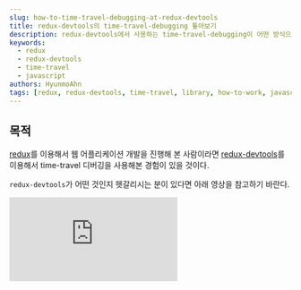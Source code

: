 ```yaml
---
slug: how-to-time-travel-debugging-at-redux-devtools
title: redux-devtools의 time-travel-debugging 톺아보기
description: redux-devtools에서 사용하는 time-travel-debugging이 어떤 방식으로 동작하는지 확인해보는 시간을 가진다. 
keywords:
  - redux
  - redux-devtools
  - time-travel
  - javascript
authors: HyunmoAhn
tags: [redux, redux-devtools, time-travel, library, how-to-work, javascript, web, blog]
---
```


## 목적
[redux](https://redux.js.org/)를 이용해서 웹 어플리케이션 개발을 진행해 본 사람이라면 [redux-devtools](https://github.com/zalmoxisus/redux-devtools-extension)를 이용해서 time-travel 디버깅을 사용해본 경험이 있을 것이다.

`redux-devtools`가 어떤 것인지 헷갈리시는 분이 있다면 아래 영상을 참고하기 바란다.
<iframe style={{ width: "100%", height: "315px" }} src="https://www.youtube.com/embed/VbPgAf3FUU8" title="YouTube video player" frameBorder="0" allow="accelerometer; autoplay; clipboard-write; encrypted-media; gyroscope; picture-in-picture" allowFullScreen />

만약 `redux-devtools`를 사용해 본 경험이 없다면 이번 article을 이해하기 어려울 수 있다.

`redux-devtools`는 redux를 사용한 web application의 redux정보(action, reducer, state)를 **기록**하고, 특정 시점의 reducer로 **rollback**하고, 특정 action을 **없었던 일**로 할 수 있다.
하지만, `redux-devtools`를 사용하지 않고 web application 내부에 비슷한 동작을 구현을 하려 한다면 간단한 일이 아니다. 
예를들어, A버튼을 눌렀을 때 이제껏 발생시켰던 action을 없었던 일로 한다거나, Submit버튼을 누르기 전 이탈 한다면 해당 페이지에서 발생시켰던 모든 action을 rollback한다거나 하는 로직말이다.

`redux-devtools`는 버튼으로 손쉽게 제공하는 동작을 직접 로직을 구현한다고 하면 방법을 모르겠다. `redux-devtools`는 어떻게 이러한 일들을 가능하게 할까?

이 article에서는 
- `redux-devtools` 에서 호출되는 action과 reducer를 **logging**하는 방법.
- `redux-devtools` 에서 특정 action이 dispatch 된 시점으로 **jump**하는 방법.
- `redux-devtools` 에서 특정 action이 동작하지 않은 것 처럼 **skip**시키는 방법.  

에 대해서 확인해 볼 것 이다.

:::info 사전지식
- [redux-devtools](https://github.com/zalmoxisus/redux-devtools-extension) 사용 경험
- [redux](https://redux.js.org/) enhancer에 대한 지식
:::
:::caution Caution
- 이 문서는 `browser extension`에 대한 내용은 다루지 않습니다. <br/>
- `redux-devtools`의 core에 대해서 다루고 있으며 `browser extension`에 대한 지식이 없어도 이해가 가능합니다. <br/>
- `redux-devtools-extensions`와 관련하여 `browser extension`에 대한 내용을 원하는 분들은 이 글에서 다루는 내용과 맞지 않을 수 있습니다. 
:::

<!--truncate-->

## redux-devtools는 어떻게 웹 어플리케이션과 연결이 될까?
우리는 어떻게 redux-devtools가 web application에 영향을 줄 수 있는지 알아야한다. <br />
먼저 `redux-devtools`를 사용하기 위한 가이드를 확인해보자.

### 기본 적용
redux-devtools를 chrome extension으로 적용하는 방법은 다음과 같다. ([docs](https://github.com/zalmoxisus/redux-devtools-extension#11-basic-store))
```tsx
 const store = createStore(
   reducer, /* preloadedState, */
+  window.__REDUX_DEVTOOLS_EXTENSION__ && window.__REDUX_DEVTOOLS_EXTENSION__()
 );
```
`redux store`를 생성할 때 `enhancer` 위치에 `window.__REDUX_DEVTOOLS_EXTENSION__`를 넣어준다. `redux store`의 `enhancer`를 이용한다는 것을 알 수 있지만, `window.__REDUX_DEVTOOLS_EXTENSION__`가 어디서 등록되는 함수인지는 알지 못한다.
또한, [redux-toolkit](https://github.com/reduxjs/redux-toolkit)을 사용한다면 devTools 옵션의 [default값이 true](https://github.com/reduxjs/redux-toolkit/blob/v1.6.1/packages/toolkit/src/configureStore.ts#L63)이므로 이런 설정을 신경쓰지 않았던 개발자도 있을 것이다.
redux-toolkit도 내부적으로는 위와 같은 redux-devtools 설정 코드를 주입시켜주고 있다. ([code](https://github.com/reduxjs/redux-toolkit/blob/v1.6.1/packages/toolkit/src/devtoolsExtension.ts#L184))

아무래도 chrome extension에서 `window.__REDUX_DEVTOOLS_EXTENSION__`를 주입시켜주는 것이 아닌가 추측해보지만 우리는 chrome extension 코드를 확인하지 않고 다른 `redux-devtools` 적용방법을 찾아본다.

### 수동 적용
`redux-devtools` 문서를 찾아보다보면 `browser extension`을 사용하지 않고 수동으로 적용할 수 있는 [문서](https://github.com/reduxjs/redux-devtools/blob/main/docs/Walkthrough.md#manual-integration)가 있다.

문서 내용을 간략하게 요약하면, 아래 dependency를 추가하고 `createDevTools`를 생성한 뒤 store enhancer에 이를 추가해주는 방식이다.
- dependecny 추가
```shell
npm install --save-dev @redux-devtools/core
npm install --save-dev @redux-devtools/log-monitor
npm install --save-dev @redux-devtools/dock-monitor
```
- `DevTools` 컴포넌트 생성
```tsx
// DevTools.tsx
import React from 'react';

import { createDevTools } from '@redux-devtools/core';
import LogMonitor from '@redux-devtools/log-monitor';
import DockMonitor from '@redux-devtools/dock-monitor';

const DevTools = createDevTools(
  <DockMonitor
    toggleVisibilityKey="ctrl-h"
    changePositionKey="ctrl-q"
    defaultIsVisible={true}
  >
    <LogMonitor theme="tomorrow" />
  </DockMonitor>
);

export default DevTools;
```
`@redux-devtools/core`에서 `createDevTools` 인터페이스를 통해서 `DevTools` 컴포넌트를 생성한다. 이 `DevTools` 컴포넌트는 두가지 역할을 담당한다.
첫번째는 web application 내부에서 보여주는 devtools 컴포넌트이다. 수동 적용을 하면 browser extension으로 조작하는 것이 아닌 web application에 devtools를 띄워서 조작할 수 있는 방식을 사용 할 수 있고,
그 화면을 조작하는 컴포넌트이다.
두번째는 DevTools에서 제공하는 instrument라는 메소드이다. 이 메소드는 redux store에 포함되는 enhancer를 리턴한다. 뒤이어 나오겠지만 이 2가지를 통해서 web application과 redux-devtools를 연결한다.

- Store에 enhancer 주입 & DevTools 랜더링
```tsx
// Store.ts
import { createStore, applyMiddleware, compose } from 'redux';
import DevTools from './DevTools';

const enhancer = compose(
  // Middleware you want to use in development:
  applyMiddleware(d1, d2, d3),
  // Required! Enable Redux DevTools with the monitors you chose
  DevTools.instrument()
);
const store = createStore(rootReducer, initialState, enhancer);

export default store;
```
```tsx
// App.tsx
import React from 'react';
import { render } from 'react-dom';
import { Provider } from 'react-redux';

render(
  <Provider store={store}>
    <div>
      <TodoApp />
      <DevTools />
    </div>
  </Provider>
document.getElementById('app')
);
```
위쪽 코드는 만들어 놓은 `DevTools`를 이용해서 store enhancer와 Component에 쓰이는 부분의 예시코드이다.

자, 이제 redux-devtools 내용을 보려면 무엇을 확인해야하는지 파악 할 수 있다. <br/>
redux-devtools는 컴포넌트와 redux store enhancer형태로 web application에 연결되며 `@redux-devtools/core`의 내부를 확인해보면 될 것 같다.   

여기서 `DockMonitor`나 `LogMonitor`는 web application 내부에 redux-devtools를 표시하는 부수적인 기능이므로 이 글에서는 `@redux-devtools/core`만 확인 할 예정이다.

### Recap about devtools connection with web application
redux-devtools와 web application의 연결고리는 browser extension을 이용한 연결보다 [직접 연결하는 방법](https://github.com/reduxjs/redux-devtools/blob/main/docs/Walkthrough.md#manual-integration)을 통해서 힌트를 얻을 수 있었다.

`@redux-devtools/core`에서 `createDevTools` 함수를 제공하며, 이 함수는 devtools를 그려주는 컴포넌트를 제공하는 동시에 redux store에 들어가는 enhancer를 생성할 수 있게 해준다.

연결 고리를 찾았으니 `@redux-devtools/core`의 `createDevTools` 내용을 확인해 볼 예정이다.

## createDevTools
[createDevTools](https://github.com/reduxjs/redux-devtools/blob/v3.6.0/packages/redux-devtools/src/createDevTools.js#L24)는 DevTools를 그려주는 컴포넌트와, store에 등록할 enhancer 생성 메소드를 가지고 있다.
우리는 enhancer를 위주로 살펴볼 것 이다.

```tsx
import instrument from 'redux-devtools-instrument';

// https://github.com/reduxjs/redux-devtools/blob/v3.6.0/packages/redux-devtools/src/createDevTools.js#L24
export default function createDevTools(children) {
  const Monitor = monitorElement.type;
  ...
  return class DevTools extends Component {
    static instrument = options => instrument(
      (state, action) => Monitor.update(monitorProps, state, action),
      options,
    )
    
    render() {
      ...
    }
  }
}
```
`createDevTools`에서는 static함수로 `instrument`를 제공하며 `instrument`는 [redux-devtools-instrument](https://github.com/reduxjs/redux-devtools/blob/v3.6.0/packages/redux-devtools-instrument/src/instrument.js#L737)로 들어간다.

## redux enhancer
`DevTools.instrument()`는 store의 enhancer에서 사용될 예정이다. 따라서 [instrument](https://github.com/reduxjs/redux-devtools/blob/v3.6.0/packages/redux-devtools-instrument/src/instrument.js#L737)는 enhancer 함수를 리턴하는 것이라고 예상할 수 있다.
`instrument`를 알아보기 전에 redux enhancer에 대해서 되짚어보자.

[redux store enhancer](https://redux.js.org/usage/configuring-your-store#enhancersmonitorreducerjs) 형식은 다음과 같다.
```tsx
// https://redux.js.org/usage/configuring-your-store#enhancersmonitorreducerjs
const exampleEnhancer = (createStore) => (reducer, initialState, enhancer) => {
  const monitorReducer = (state, action) => {
    const start = performance.now()
    const newState = reducer(state, action)
    const end = performance.now()
    const diff = round(end - start)

    console.log('reducer process time:', diff)

    return newState
  }
  
  return createStore(monitorReducer, initialState, enhancer) 
}
```
`enhancer`는 `createStore`를 인자로 받고, store를 리턴하는 함수를 만들어서 리턴한다. 
위 코드는 redux문서에 있는 예시인데, `monitorReducer`를 만들어서 기존 reducer를 `monitorReducer`로 대체하는 역할을 하는 것이다.

`enhancer`는 이런 방식으로 reducer나 state를 변형시키고, `redux-devtools` 또한 enhancer의 이러한 기능을 사용하여 logging, rollback, skip 기능 등을 구현하고 있다.

## instrument
[instrument](https://github.com/reduxjs/redux-devtools/blob/v3.6.0/packages/redux-devtools-instrument/src/instrument.js#L737)는 redux enhancer를 반환하고 내부 구조를 보면 다음과 같다.
```tsx
// https://github.com/reduxjs/redux-devtools/blob/v3.6.0/packages/redux-devtools-instrument/src/instrument.js#L737-L771
export default function instrument(monitorReducer, options) {
  return (createStore) => (reducer, initialState, enhancer) => {
    function liftReducer(r) {
      return liftReducerWith(r, initialState, monitorReducer, options);
    }
  }
  
  const liftedStore = createStore(liftReudcer(reducer), enhancer);
  
  return unliftStore(liftedStore, liftReducer, options);
}
```
여기서 `unliftStore` 함수 결과 값을 리턴하고, reducer는 `liftReducer`를 통해서 가공된다.

앞으로의 설명을 조금 이해하기 쉽도록 부연설명을 하자면, `redux-devtools`는 app의 store와는 별도로 devtools의 store를 하나 더 만드는 방식이다.
즉, app에서 redux store를 생성해서 사용하지만 devtools에서는 app과는 다른 redux store를 만들어서 사용한다. 
이 두가지의 구분에는 `instrument`에서 사용하는 함수명에도 확인 할 수 있듯이 `lift`와 `unlift`라는 단어를 사용한다.

`lift`는 app 정보들을 devtools로 끌어올리는 것을 의미하고, `unlift`는 devtools 정보들을 app에서 쓸 수 있게 끌어내리는 것을 의미한다.
즉, 이 가정을 토대로 `liftReducer`와 `unliftStore`가 하는 역할을 유추해보자면 `liftReducer`는 devtools에서 사용되는 reducer이고, 
`liftedStore`는 devtools에서 사용되는 store를 의미한다. 반대로 `unliftStore`는 devtools에서 사용하는 `liftedStore`를 이용해서 app에서 사용되는 store를 만든다는 의미로 이해하면 된다.

물론 devtools 문서에서 발견한 공식표현은 아니고 devtools를 이해하려 하는 입장에서 이렇게 이해하면 좋을 것 같아서 표현을 가져왔다.

:::tip TIP
`redux-devtools`에서는 app의 store와 devtools의 store를 구분하고 있다. <br/>
`lift`는 app의 것을 이용해서 devtools의 것으로 치환하는 것을 의미하고 `unlift`는 devtools 것을 이용하여 app의 것으로 치환하는 의미이다.

예를 들어서 `unliftStore`라는 것은 `liftedStore`(devtools의 store)를 이용해서 app의 store를 구하는 함수인 것이다.

공식적인 용어해설은 아니지만 이러한 의미를 가지고 redux-devtools의 코드를 확인하면 좀 더 이해하기 쉬울 것이다.
:::

## unliftStore
`instrument`의 return에 쓰이는 [unliftStore](https://github.com/reduxjs/redux-devtools/blob/v3.6.0/packages/redux-devtools-instrument/src/instrument.js#L680-L732)를 먼저 살펴본다.
`unliftStore`는 app에서 쓰이는 store를 생성하는 함수이다.
```tsx
// https://github.com/reduxjs/redux-devtools/blob/v3.6.0/packages/redux-devtools-instrument/src/instrument.js#L680-L732
export function unliftStore(liftedStore, liftReducer, options) {
  function getState() { ... }
  function dispatch() { ... }
  
  return {
    ...liftedStore,
    liftedStore,
    dispatch,
    getState,
    replaceReducer() { ... },
    [$$observable]() { ... },
  }
}
```
`unliftStore`는 dispatch, getState, replaceReducer등 여러 메소드를 리턴하는데 메소드 명들이 익숙한 것들이다. 바로 redux store에서 제공하는 메소드이기 때문이다.
즉, `unliftStore`는 `createStore`를 사용하진 않지만 redux store를 리턴한다는 것을 알 수 있다. 
`unliftStore`는 redux store enhancer에 사용되며, enhancer의 리턴 값은 redux store가 반환되므로 
`unliftStore`의 return 값이 redux store와 동일한 건 당연한 것일지도 모른다. 

### getState
redux store에서 getState는 redux store가 가지고 있는 state 객체를 반환하는 역할을 갖고있다. `unliftStore`에서 리턴 된 `getState`는 devtools가 아니라 app에서 쓰인다.
따라서, `getState`가 return하는 값은 app의 redux store가 가지고 있는 state라는 점을 예상 할 수 있다. 한번 코드를 살펴보자.

```tsx
// https://github.com/reduxjs/redux-devtools/blob/v3.6.0/packages/redux-devtools-instrument/src/instrument.js#L685-L691
function getState() {
  return unliftState(liftedStore.getState());
  if (state !== undefined) {
    lastDefinedState = state;
  }
  return lastDefinedState;
}

// https://github.com/reduxjs/redux-devtools/blob/v3.6.0/packages/redux-devtools-instrument/src/instrument.js#L671-L674
function unliftState(liftedState) {
  const { computedStates, currentStateIndex } = liftedState;
  const { state } = computedStates[currentStateIndex];
  
  return state;
}
```
`getState`는 `unliftState`를 호출하고 `unliftState`는 state를 리턴한다. `lift`와 `unlift`의 의미를 생각해보면 `unliftState`는 app에서 사용하는 state를 의미한다.
따라서 `getState`는 `liftedStore`(devtools의 store) 로부터 state를 가져와서 `unliftState`(app의 redux state)를 추출해낸다.

`unliftState` 내부 구현을 살펴보면 `liftedState`로부터 `computedStates`와 `currentStateIndex`를 가져와서 state를 추출한다.
즉, `liftState`는 데이터를 저장할 때 app의 state를 모두 `computedStates`에 저장하고 state의 index를 따로 `currentStateIndex`에 저장한다는 것을 예측할 수 있다.
물론, 아직 liftState를 어떻게 만드는지에 대해서는 확인하기 전이므로 이정도 예측만 하고 계속 코드를 읽어보자.

:::note Note
`unliftState`는 liftedState로 부터 unliftState를 리턴하는 함수이다. <br/>
현재는 `liftedState`가 어떤 데이터를 갖고 있는지 모르지만 `computedStates`와  `currentStateIndex`를 통해서 app의 state를 구하고 있다는 점을 기억해두자. 
:::

### dispatch
이 `dispatch`도 app에서 쓰이는 dispatch이다. 코드를 살펴보자.

```tsx
// https://github.com/reduxjs/redux-devtools/blob/v3.6.0/packages/redux-devtools-instrument/src/instrument.js#L693-L696
function dispatch(action) {
  liftedStore.dispatch(liftAction(action, trace, traceLimit, dispatch))

  return action;
}

// https://github.com/reduxjs/redux-devtools/blob/v3.6.0/packages/redux-devtools-instrument/src/instrument.js#L246-L253
function liftAction(action, trace, traceLimit, toExcludeFromTrace) {
  return ActionCreators.performAction(
    action,
    trace,
    traceLimit,
    toExcludeFromTrace
  );
}
```
`dispatch`의 parameter로 들어오는 action은 app에서 정의한 action객체일 것이다. 왜냐하면 `unliftStore`에서 만들어지는 메소드는 모두 app에서 그대로 쓰일 것이기 때문이다. 이는 dispatch도 예외는 아니다.
따라서 app의 action 객체를 받아서 `liftedStore`(devtools의 store)에 dispatch를 사용해서 action을 전달해주는데 action을 그대로 전달해주는 것이 아니라 `liftAction`을 통해서 app의 action을 devtools의 action 형식으로 바꾸어준다.
`liftAction` 내부를 보면 [ActionCreators.performAction](https://github.com/reduxjs/redux-devtools/blob/v3.6.0/packages/redux-devtools-instrument/src/instrument.js#L38-L97)은
actionType을 `PERFORM_ACTION`으로 가지는 액션 객체이다. 따라서 app에서 발생하는 모든 action은 `PERFORM_ACTION`으로 변경되어 `liftedStore`에서 쓰인다.

자 여기서 action을 dispatch 했을 때 redux-devtools가 포함 된 흐름을 생각해보자.
1. action이 app에서 dispatch 된다.
2. dispatch는 내부에서 action을 liftedAction으로 변환시킨다.
3. liftedAction은 `liftedStore.dispatch`를 통해서 호출되어 `liftedStore`에서 소비된다.

이 플로우에서 app의 dispatch를 호출하는 과정은 포함되지 않는다.
본래의 [dispatch](https://github.com/reduxjs/redux/blob/master/src/createStore.ts#L257-L262)가 하는 역할인 reducer에 action을 넘겨서 state를 업데이트하는 과정이 포함되지 않았다.
따라서 dispatch 로직은 app의 state를 변경하지 않고 `PERFORM_ACTION`으로 변경하여 liftedStore의 dispatch를 호출하는 역할로 변경되었다. 

### Recap about unliftStore
- `unliftStore`는 store형식을 그대로 반환한다. 즉, getState와 dispatch를 반환하고 있다.
- `unliftStore.getState`는 app의 redux state를 반환하며, `liftedState`의 `computedStates`와 `currentStateIndex`를 사용하여 app의 state를 식별하고 있다.
- `unliftStore.dispatch`는 action을 모두 `PERFORM_ACTION`으로 변환시키며 `liftedStore.dispatch`를 호출한다.
  - 본래의 dispatch가 가지는 app의 state를 업데이트 시키는 동작은 아직 진행되지 않았다.

## liftReducer
자, 그럼 다시 `instrument`의 코드를 살펴보자.
```tsx
// https://github.com/reduxjs/redux-devtools/blob/v3.6.0/packages/redux-devtools-instrument/src/instrument.js#L737-L771
export default function instrument(monitorReducer, options) {
  return (createStore) => (reducer, initialState, enhancer) => {
    function liftReducer(r) {
      return liftReducerWith(r, initialState, monitorReducer, options);
    }
  }
  
  const liftedStore = createStore(liftReudcer(reducer), enhancer);
  
  return unliftStore(liftedStore, liftReducer, options);
}
```
이전 과정을 통해서 우리는 `unliftStore`의 쓰임은 `getState`나 `dispatch`와 같은 메소드를 새롭게 정의해서 app에서 사용할 때 쓰이게 하는 역할이라는 것을 이해할 수 있었다. <br />
다음으로 살펴볼 것은 `liftedStore`와 `liftReducer` 인데 `liftedStore`에서 사용하는 `createStore`는 redux에서 제공하는 것이므로 `liftReducer`만 확인 된다면
`redux-devtools`의 타임머신 디버깅의 비밀을 알 수 있을 것이다.

[liftReducer](https://github.com/reduxjs/redux-devtools/blob/v3.6.0/packages/redux-devtools-instrument/src/instrument.js#L258-L666)는 `lift`라는 용어에 걸맞게 devtools에서 사용하는 reducer를 의미한다.
```tsx
// https://github.com/reduxjs/redux-devtools/blob/v3.6.0/packages/redux-devtools-instrument/src/instrument.js#L258-L666
export function liftReducerWith(reducer, initialCommittedState, monitorReducer, options) {
  const initialLiftedState = { ... };
  ...
  return (liftedState, liftedAction) => {
    ...
    switch (liftedAction.type) {
      case ActionTypes.PERFORM_ACTION: {
        ...
      },
      ...
    }
  }
}
```
`liftReducerWith`는 코드가 상당히 길다. reducer라는 이름에 걸맞게 초기 상태(`initialLiftedState`)도 존재하고, `liftedAction.type`에 따라 state를 분기해주고 있다.
우리는 `unliftStore`를 살펴보고 왔기 때문에 app에서 발생하는 모든 action은 `PERFORM_ACTION`으로 치환되어 `liftReducer`에 전달된다는 것을 알고 있다.

따라서, `initialState`와 `PERFORM_ACTION`일때의 reducer 동작에 대해서 확인해 볼 것이다.

### initialState
`liftReducer`의 `initialState`는 다음과 같다.
```tsx
// https://github.com/reduxjs/redux-devtools/blob/v3.6.0/packages/redux-devtools-instrument/src/instrument.js#L264-L275
const initialLiftedState = {
  monitorState: monitorReducer(undefined, {}),
  nextActionId: 1,
  actionsById: { 0: liftAction(INIT_ACTION) },
  stagedActionIds: [0],
  skippedActionIds: [],
  committedState: initialCommittedState,
  currentStateIndex: 0,
  computedStates: [],
  isLocked: options.shouldStartLocked === true,
  isPaused: options.shouldRecordChanges === false
};
```
initialState를 보고 대략적으로 어떤 정보들을 저장하는지는 알 수 없지만, 우리는 `unliftState`에서 liftState의 어떤 것을 사용하는지 확인한 적이 있다.
:::note Note
`unliftState`에서 언급했던 내용
  - 즉, `liftState`는 데이터를 저장할 때 app의 state를 모두 `computedStates`에 저장하고 state의 index를 따로 `currentStateIndex`에 저장한다는 것을 예측할 수 있다.
:::
`computedStates`와 `currentStateIndex`를 사용해서 unliftState를 계산을 했었으니, `computedStates`에는 app의 state에 대한 정보들이 저장되고, 
`currentStateIndex`는 현재 state가 어떤 index에 저장되어있는지를 저장하는 것 처럼 보인다. 

이외에 예상 가능한 state를 보면 `actionsById`는 id에 대한 action 정보를 저장하는 것 같아보이고, `stagedActionIds`나 `skippedActionIds`는 특정 상태의 액션(staged상태나 skipped상태)에 대한 action id 값을 저장한 것 같아 보인다.
`isLocked`나  `isPaused`는 devtools에서 action의 기록 여부를 저장하는 옵션 같아보인다. 우선은 아래 내용만 정리하고 넘어가자.

#### recap about initialState
- devtools는 action정보를 [normalized](https://redux.js.org/usage/structuring-reducers/normalizing-state-shape)를 사용해서 byId와 id형태로 저장하고 있다.   
- `computedStates`에 state들을 저장하는 것으로 예상되며, `currentStateIndex`는 `computedStates` 중 어떤 state가 사용되고 있는지 index를 저장하고 있는 것 같아 보인다.
- `isLocked`나 `isPaused`에 대한 옵션 값들을 가지고 있다.

### PERFORM_ACTION의 동작
우리는 app에서 발생하는 모든 action은 `PERFORM_ACTION` 타입을 가지는 action으로 변환되어 liftReducer에서 사용되는 것을 확인했었다.
따라서 liftReducer에서 `PERFORM_ACTION`이 어떤 방식으로 동작할지 확인해보자.

reducer를 보기 전에 `PERFORM_ACTION`의 payload에는 어떤 정보들이 저장되어있는지 확인해보자.
```tsx
// https://github.com/reduxjs/redux-devtools/blob/v3.6.0/packages/redux-devtools-instrument/src/instrument.js#L38-L97
export const ActionCreators = {
  performAction(action, trace, traceLimit, toExcludeFromTrace) {
    ...
    return {
      type: ActionTypes.PERFORM_ACTION,
      action,
      timestamp: Date.now(),
      stack,
    }
  }
}
```
`PERFORM_ACTION`은 인자로 받은 action을 그대로 저장하고 특별히 다른 정보들을 저장하고 있지는 않는다. 링크를 통해서 직접 코드를 찾아가면 `stack`과 같은 로직이 복잡하게 있는 것을 볼 수 있다.
이는, devtools의 trace 기능을 보여주기 위해서 여러가지 로직을 갖고 있는 것 때문인데 우리의 목적은 trace를 살펴보는 것이 아니기 때문에 가볍게 지나가도 괜찮을 것이다.

action의 형태를 보았으니 이제 reducer부분을 살펴보자.
```tsx
// https://github.com/reduxjs/redux-devtools/blob/v3.6.0/packages/redux-devtools-instrument/src/instrument.js#L426-L446
export function liftReducerWith() {
  ...
  let minInvalidatedStateIndex = 0;
  ...
  swtich (liftedAction.type) {
    case ActionTypes.PERFORM_ACTION: {
      ...
      if (currentStateIndex === stagedActionIds.length - 1) {
        currentStateIndex++;
      }
      const actionId = nextActionId++;
      actionById[actionId] = liftedAction;
      stagedActionIds = [...stagedActionIds, actionId];
      minInvalidatedStateIndex = stagedActionIds.length - 1;
      break;
    }
    ...
  }
}
```
원문 코드를 보면 여러 상태에 따라 로직이 다르지만 기본 동작을 확인해보면 위와 같이 간단하게 나온다. <br/>
`currentStateIndex`를 증가하고, `actionId`를 지정하고, action의 정보를 `actionById`에 현재 action을 저장한다. 그리고 `stagedActionIds`가 나오고 `minInvalidatedStateIndex`가 나온다.
분명 `stagedActionIds`는 `initialState`에 존재했던 값이고 `minInvalidatedStateIndex`는 `initialState`에 저장되지 않고 로컬변수라는 것을 알수 있지만, 
아직 어떻게 사용되는지 알지 못하므로 일단 넘어가보자.

:::tip TIP
`stagedActionIds`와 `minInvalidatedStateIndex`가 어떤 역할을 하는지 아직 알지 못한다. 하지만 이해하기 쉽게 역할을 미리 설명하자면 다음과 같다.
- `stagedActionIds`
  - devtools에 반영이 되어야하는 action의 id를 모아둔 배열이다.
  - 즉, dispatch된 것이 유효한 action의 list를 모아둔 것이고 `PERFORM_ACTION`은 새로운 action이 추가 되는 것이기 때문에 항상 stagedActionIds에 포함되는 것이다.
- `minInvalidatedStateIndex`
  - `minInvalidatedStateIndex`는 한마디로 말해서 재계산을 해야하는 action의 index 값을 의미한다.
  - `PERFORM_ACTION`에서 `minInvalidatedStateIndex`는 `stagedActionIdex.length - 1` 이다. 즉, `stagedActionIndex`의 마지막 값을 가리키고 있고 나중에 마지막 action에 대해서 계산이 필요하다는 의미로 쓰일 것이다.  
:::

action이 발생했을때 어떻게 동작하는지를 확인해보았는데, 아직 어떻게 nextState가 계산되는지 알지 못한다. 분명 action정보를 저장하고 action id들을 여기저기 저장했지만 이 정보들이 reducer를 통해서 nextState를 계산할 것이라 기대하지 못한다.
switch 다음로직을 살펴보자.

### Recap about logic of PERFORM_ACTION
- `PERFORM_ACTION`은 app에서 발생한 action의 정보를 모두 그대로 가져온다.
- app에서 발생하는 action은 모두 `PERFORM_ACTION`로 변환되므로 app에서 발생하는 모든 action은 `PERFORM_ACTION` reducer 동작을 통한다. 
- reducer에서 `currentStateIndex`를 증가시키고 action을 byId와 ids 형태로 저장하고 `minInvalidatedStateIndex`를 저장한다.
- nextState를 계산하는 로직은 아직 나오지 않았다. 
- `stagedActionIds`와 `minInvalidatedStateIndex`는 아직 의미를 알 수 없지만 미리 알고 가자면 다음과 같다.
  - `stagedActionIds`: devtools에 반영 되어야하는 action의 id를 모아둔 배열이다.
  - `minInvalidatedStateIndex`: state를 계산해야하는 action의 index이다. 나중에 이 값을 기준으로 state를 계산한다.

## recomputeStates
swtich가 끝난 뒤 로직에 드디어 `computedState`를 계산하는 로직이 나온다. `recomputeStates`를 통해서 업데이트 하는 것으로 보이는데, 한번 살펴보자.

```tsx
// https://github.com/reduxjs/redux-devtools/blob/v3.6.0/packages/redux-devtools-instrument/src/instrument.js#L642-L666
export function liftReducerWith() {
  ...
  computedStates = recomputeStates(
    computedStates,
    minInvalidatedStateIndex,
    reducer,
    committedState,
    actionsById,
    stagedActionIds,
    skippedActionIds,
    options.shouldCatchErrors
  );
  
  return {
    monitorState,
    actionsById,
    nextActionId,
    stagedActionIds,
    skippedActionIds,
    committedState,
    currentStateIndex,
    computedStates,
    isLocked,
    isPaused
  }
}
```

`recomputeStates`는 action이 발생할 때마다 호출되어서 state를 재계산해주는 함수이다. 
parameter로는 `computedStates`(currentState), `reducer`, `minInvalidatedStateIndex`, `actionByIds` 등 다양한 정보들을 받아서 사용하는 것 처럼 보인다. 
코드를 살펴보자.
```tsx
// https://github.com/reduxjs/redux-devtools/blob/v3.6.0/packages/redux-devtools-instrument/src/instrument.js#L189-L241
function recomputeStates(
  computedStates,
  minInvalidatedStateIndex,
  reducer,
  committedState,
  actionsById,
  stagedActionIds,
  skippedActionIds,
  shouldCatchErrors
) {
  const nextComputedStates = computedStates.slice(0, minInvalidatedStateIndex);
  
  for (let i = minInvalidatedStateIndex; i < stagedActionIds.length; i++) {
    const actionId = stagedActionIds[i];
    const action = actionsById[actionId].action;

    const previousEntry = nextComputedStates[i - 1];
    const previousState = previousEntry ? previousEntry.state : committedState;

    const entry = computeNextEntry(
      reducer,
      action,
      previousState,
      shouldCatchErrors
    );
    nextComputedStates.push(entry);
  }

  return nextComputedStates;
}
```
skip이나 error처리에 대한 코드를 생략하고나면 위와 같은 코드가 된다.
처음에 `nextComputedStates`를 준비하고 `minInvalidatedStateIndex` 까지의 state를 자르게 된다. 여기서 `minInvalidatedStateIndex`의 의미를 알 수 있다.

아까 `PERFORM_ACTION`에서 계산했던 `minInvalidatedStateIndex`값은 가장 최근 `stagedActionIds`에 들어갔던 index를 의미한다.
예를들어, `stagedActionIds`에 4개의 id가 들어가 있다면 `minInvalidatedStateIndex`값은 3이 되고 `nextComputedStates`는 0번째 index부터 3까지의 값을 저장하므로 총 3개의 값을 가진 array가 된다.
`for` 문을 보면 `minInvalidatedStateIndex`값부터 시작해서 `stagedActionIds.length`까지의 계산을 진행한다. 즉, `minInvalidatedStateIndex`는 재계산 해야하는 action의 index를 의미하는 것이다.

for문의 로직은 간단하다. 현재 action의 id를 알아내어 action값을 `actionsById`로부터 가져온 뒤, previousState를 가져온다. 이후 `computeNextEntry`를 이용해서 state계산이 이루어지는데, `computedNextEntry`의 코드는 간단하다.
error에 대한 로직이 들어가있어서 여러 함수로 구성되어 있는데, error와 관련된 코드를 생략하면 다음과 같다.
```tsx
// https://github.com/reduxjs/redux-devtools/blob/v3.6.0/packages/redux-devtools-instrument/src/instrument.js#L179-L184
function computeNextEntry(reducer, action, state, shouldCatchErrors) {
  ...
  return computeWithTryCatch(reducer, action, state);
} 

// https://github.com/reduxjs/redux-devtools/blob/v3.6.0/packages/redux-devtools-instrument/src/instrument.js#L153-L174
function computeWithTryCatch(reducer, action, state) {
  let nextError;
  const nextState = reducer(state, action);
  ...
  return {
    state: nextState,
    error: nextError,
  }
}
```
즉, 이전 state와 현재의 action, reducer를 통해서 다음 state를 계산하는 것이다.
이 계산한 값이 entry로 들어가게되고, 이 entry는 nextComputedStates의 마지막으로 들어가게 된다.

`PERFORM_ACTION` action이 발생한 상황에서는 for문은 항상 1번만 동작할 것이고 새롭게 계산 된 state는 `nextComputedStates` 배열에 포함 되고, 이는 결국 `computedStates`에 할당된다.
여기서 변경된 `computedStates`는 app의 state로 전달 될 것이다.

### Recap about recomputeStates
- devtools에서 store state를 변경하는 로직은 reducer의 switch 다음에 위치한 `recomputeStates` 로직이다.
- `recomputeStates`는 계산 된 state배열을 준비하고, 계산이 필요한 index를 기준으로 for문을 통해서 새로운 state를 계산 한 뒤 state배열에 넣는다.
- `minInvalidatedStateIndex`는 계산이 필요한 시작 index를 가리키는 역할이다.
- `PERFORM_ACTION`이 dispatch 되었을 때는 for문이 항상 1번만 진행되며 기존 `computedStates`배열 뒤에 이번 action에 대한 state가 저장된다.

## devtools가 포함된 action을 처리되는 과정
이제 우리는 app에서 action이 발생했을 때 devtools에서 어떻게 action을 처리하는지 알 수 있다.

- app에서 action이 dispatch로 호출됨

app에서 action을 dispatch할 때 사용되는 dispatch는 [unliftStore](#unliftstore)에 있는 [dispatch](#dispatch)이다. 
dispatch는 `liftStore`의 dispatch를 호출하고 action은 `PERFORM_ACTION` type으로 변경되어 호출된다.

- `liftStore`의 `liftReducer`

action은 `PERFORM_ACTION`으로 호출되고, `liftReducer`에서 소비된다. [PERFORM_ACTION의 동작](#perform_action의-동작)을 보면 
`currentStateIndex`를 1 증가시키고, action에 id를 부여해서 action정보를 저장한다. 또 `stagedActionIds`에 actionId를 넣고 `minInvalidatedStateIndex`를 업데이트한다.

`recomputedStates`에서는 `minInvalidatedStateIndex`를 기준으로 새로운 state를 계산하는데, `PERFORM_ACTION`에서는 이번에 호출된 action에 대해서만 계산한다.
여기서 계산 된 state는 `computedStates`의 마지막 배열에 추가된다.

- app에서 getState로 state를 가져옴

app에서 state를 가져오기위해 사용하는 `store.getState`도 dispatch와 마찬가지로 [unliftStore](#unliftstore)에 있는 [getState](#getstate)를 사용한다.
`getState`는 `liftedState`에서 `computedStates`와 `currentStateIndex`를 이용해서 state를 계산한다.

`PERFORM_ACTION`만 dispatch되었다면 `currentStateIndex`는 1씩 증가했을 것이고 getState의 리턴 값은 computedStates의 마지막 index에 있는 state를 가져온다.

## devtools의 주요 동작에 대한 분석

devtools에서 action이 처리되는 것을 확인해보았으니, article의 초기에 제시했던 질문에 대해서 답변을 할 수 있게 되었다.

### `redux-devtools`에서 어떻게 action과 reducer를 **logging**하고 있을까?

logging에 대해서는 지금까지 확인한 정보를 이용해서 도출해 낼 수 있다. 

:::tip Question & Answer
> Q1. `redux-devtools`에서 어떻게 action과 reducer를 **logging**하고 있을까?

A1. `liftReducer`는 `actionsById`로 모든 action에 대한 정보를 저장하고 `stagedActionIds`에 모든 action에 대한 id를 저장한다.
또, `computedStates`에 action별 state를 저장하고 있다.

따라서 app에서 발생시킨 action의 순서 및 payload 정보, action별 state를 저장하고있으므로 충분히 devtools에서 로그를 찍을 수 있다.
그리고, `unliftStore`의 getState를 통해서 devtools에서 관리하고 있는 action, state에 대한 정보에 대한 캡슐화를 지키고 있어서
app에서는 이러한 사항들을 이해하지 않고 개발을 진행할 수 있다.
:::

### `redux-devtools`에서 어떻게 특정 action이 dispatch 된 시점으로 **jump**하고 있을까?

redux-devtools에서 jump하는 방법에 대해서 알기 위해서는 우리가 살펴보아야 하는 것이 있다.
우리는 `liftReducer`에서 `PERFORM_ACTION`에 대해서만 살펴보았다. app에서 발생시키는 action은 모두 `PERFORM_ACTION`으로 치환되지만, 
`devtools`에서 발생시키는 action은 다른 타입의 action을 발생시킬 수 있다.

`liftReducer`에서 Jump와 관련된 action을 어떻게 처리하는지 살펴보자.
```tsx
// https://github.com/reduxjs/redux-devtools/blob/v3.6.0/packages/redux-devtools-instrument/src/instrument.js#L511-#L526
case ActionTypes.JUMP_TO_STATE: {
  currentStateIndex = liftedAction.index;
  minInvalidatedStateIndex = Infinity;
  break;
}
case ActionTypes.JUMP_TO_ACTION: {
  const index = stagedActionIds.indexOf(liftedAction.actionId);
  if (index !== -1) currentStateIndex = index;
  minInvalidatedStateIndex = Infinity;
  break;
}
```
이전에 살펴보았던 `liftReducer`에서 action을 처리하는 부분이다.

state를 기준으로 호출하냐, action을 기준으로 호출하냐의 차이는 있을테지만, 두가지 모두 원리는 같다. 
`currentStateIndex`를 jump할 action의 index로 할당시키는 것이다.

getState는 업데이트 된 `currentStateIndex`를 기준으로 `computedStates`에서 state를 가져온다.
예를 들어, `computedStates`에 5개의 state가 담겨있고 `currentStateIndex`가 4인 상태라면 `getState`는 `computedStates`의 마지막 state를 리턴할 것이다.
이때, `JUMP_TO_STATE` 액션을 통해서 `currentStateIndex`를 2로 바꾼다고 가정해보자. 
그러면 `getState`에서 `computedStates`의 3번째 state를 리턴할 것이고 app의 store는 3번째 action을 호출한 상태로 되돌아가는 것이다. 

`computedStates`나 `stagedActionIds`는 변함없이 그대로이기 때문에 다시 `JUMP_TO_STATE` 액션을 통해 `currentStateIndex`를 되돌린다면
원래의 state상태로 돌아 올 수도 있을 것이다.

:::tip Question & Answer
> Q2. redux-devtools`에서 어떻게 특정 action이 dispatch 된 시점으로 **jump**하고 있을까?

A2. devtools 내부에서 발생시키는 action을 통해서 `currentStateIndex`를 이전 값으로 돌리고, index에 맞는 state를 가져오기 때문에 이전의 state 상태로 돌아올 수 있다.
이 과정에서 action이나 state정보를 저장해 둔 `computedStates`나 `stagedActionIds` 정보를 변경시키지 않기 때문에 다시 action을 통해서 Jump 이전의 state 상태로 돌아올 수도 있다.
:::

### `redux-devtools`에서 어떻게 특정 action이 동작하지 않은 것 처럼 **skip**을 할 수 있을까?

이미 발생한 action을 발생하지 않은 것 처럼 변동하는 방법은 `TOGGLE_ACTION`을 확인한다.

```tsx
// https://github.com/reduxjs/redux-devtools/blob/v3.6.0/packages/redux-devtools-instrument/src/instrument.js#L481-L494
case ActionTypes.TOGGLE_ACTION: {
  // Toggle whether an action with given ID is skipped.
  // Being skipped means it is a no-op during the computation.
  const { id: actionId } = liftedAction;
  const index = skippedActionIds.indexOf(actionId);
  if (index === -1) {
    skippedActionIds = [actionId, ...skippedActionIds];
  } else {
    skippedActionIds = skippedActionIds.filter(id => id !== actionId);
  }
  // Optimization: we know history before this action hasn't changed
  minInvalidatedStateIndex = stagedActionIds.indexOf(actionId);
  break;
}
```
`TOGGLE_ACTION`도 target이 될 actionId를 받고 해당 actionId를 `skippedActionIds`에 넣고 `minInvalidatedStateIndex`를 타겟이 된 actionId의 index로 변경한다. 
이러면 skip된 action이후에 계산했던 state들에 대해서 다시 계산을 진행한다.

우리는 skip상태인 action에 대한 로직 분석에 집중하지 않았기 때문에 `skippedActionIds`가 어디서 동작하는지 확인 한 적이 없다.
따라서 `recomputeState`를 다시 한번 확인한다.

```tsx
// https://github.com/reduxjs/redux-devtools/blob/v3.6.0/packages/redux-devtools-instrument/src/instrument.js#L218-L222
function recomputeStates(
  computedStates,
  minInvalidatedStateIndex,
  reducer,
  committedState,
  actionsById,
  stagedActionIds,
  skippedActionIds,
  shouldCatchErrors
) {
  ...
  const nextComputedStates = computedStates.slice(0, minInvalidatedStateIndex);
  for (let i = minInvalidatedStateIndex; i < stagedActionIds.length; i++) {
    const actionId = stagedActionIds[i];
    const action = actionsById[actionId].action;

    const previousEntry = nextComputedStates[i - 1];
    const previousState = previousEntry ? previousEntry.state : committedState;

    const shouldSkip = skippedActionIds.indexOf(actionId) > -1;
    let entry;
    if (shouldSkip) {
      entry = previousEntry;
    } else {
      ...
    }
    nextComputedStates.push(entry);
  }

  return nextComputedStates;
}
```
이번에는 skip을 제외한 로직을 생략해보았다. for문을 들어오는 것까지는 동일하나, actionId가 `skippedActionIds`에 포함되어있다는 것을 알게 되면 entry는 state를 계산하지 않고
previousEntry를 반환하여 현재 차례의 action이 동작하지 않은 것 처럼 결과를 리턴한다.

`TOGGLE_ACTION`에서는 대상이 되는 action의 index로 `minInvalidatedStateIndex`를 업데이트 했기 때문에 target index 이후의 state를 다시 재 계산하므로 
마치 특정 action이 동작하지 않았던 것처럼 app을 설정할 수 있는 것이다.

state를 기준으로 정리하자면 다음과 같다.
- 기존 state: [A, B, C, D, E, ...]
- skip된 action index: 2
- skip이후 state: [A, B, B, D', E' ...]

:::tip Question & Answer
> Q3. `redux-devtools`에서 어떻게 특정 action이 동작하지 않은 것 처럼 **skip**을 할 수 있을까?

A2. devtools 내부에서 발생시키는 action을 통해서 actionId를 `skippedActionIds`에 넣는다. `skippedActionIds`에 포함된 action에 대해서 state를 계산할때는 
state를 계산하지 않고 이전 state를 리턴한다. 

재계산이 필요한 index를 저장하는 `minInvalidatedStateIndex`를 target action index로 변경하였기 때문에 해당 index 이후 state들을 모두 재계산한다. 
target action이 skip된 state로 계산을 이어나가기 때문에 target action이 마치 호출되지 않았던 것 처럼 state가 형성되게 된다.
:::

## Recap
우리는 이 글을 통해서 redux-devtools가 app의 redux와 어떻게 연결이 되고, app의 redux정보를 어떻게 관리하는지 확인해보았다.

`redux-devtools`에 대한 핵심을 간략하게 정리하자면 다음과 같다.
- `redux-devtools`는 redux store enhancer를 통해서 app의 redux store와 연결된다.
- `redux-devtools`의 여러 기능을 활용하면서 app에는 영향을 주지 않기 위해 2가지 store인 `unliftStore`(app part)와 `liftStore`(devtools part)를 관리한다. 
- app에서 발생하는 모든 action은 `PERFORM_ACTION` type을 가지는 `liftAction`으로 변환되어 `liftReducer`으로 전달된다.
- `liftReducer`는 app에서 발생하는 모든 action의 정보와 action에 대한 state정보를 저장한다.
- app에서 사용하는 redux state는 `unliftStore`의 `getState`에서 `liftReducer`에서 가지고 있는 데이터 중 현재 action에 맞는 state를 추출한 데이터이다. 
- `devtools`에서 사용하는 다양한 기능들은 `liftReducer`를 통해서 저장된 action, state 정보들을 변경해서 원하는 시점에 맞는 state를 app쪽으로 전달해주는 방식을 사용하고 있다.

이 글을 읽는 분들 중에서는 `redux-devtools`의 jump, skip이 아닌 다른 기능들에 대해서도 궁금해 하시는 분들이 있을 것이다. 
하지만 `redux-devtools`의 모든 것들을 설명하기엔 한계가 있고, 저 또한 모든 기능에 대해서 로직을 확인해 본 것도 아니다.
만약 이 글을 통해서 `redux-devtools`가 어떤 방식으로 동작하고 있고, 주요 기능(jump, skip)에 대해서 어떻게 구현을 하고 있는지 이해를 했다면, 
[@redux-devtools/core](https://github.com/reduxjs/redux-devtools/blob/v3.6.0/packages/redux-devtools/src/index.js)코드를 살펴보거나 
다른 monitor([@redux-devtools/log-monitor](https://github.com/reduxjs/redux-devtools/blob/v3.6.0/packages/redux-devtools-log-monitor/src/LogMonitor.js))
들 코드를 분석해보면 궁금증을 풀 수 있을 것이라 생각한다.

## Reference
- [redux](https://redux.js.org/)
- [redux-devtools](https://github.com/reduxjs/redux-devtools)
- [redux-devtools-extensions](https://github.com/zalmoxisus/redux-devtools-extension)
